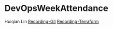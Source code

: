 # DevOpsWeekAttendance
Huiqian Lin
[Recording-Git](https://fdmgroup-my.sharepoint.com/personal/ibrahim_ozbekler_fdmgroup_com/_layouts/15/stream.aspx?id=%2Fpersonal%2Fibrahim%5Fozbekler%5Ffdmgroup%5Fcom%2FDocuments%2FRecordings%2FT%2D22%2DDEV%2D01%20%28Devops%20Week%201%20and%202%29%2D20230206%5F160014%2DMeeting%20Recording%2Emp4&referrer=Teams%2ETEAMS%2DELECTRON&referrerScenario=p2p%5Fns%2Dbim&ga=1)
[Recording-Terraform](https://fdmgroup-my.sharepoint.com/personal/ibrahim_ozbekler_fdmgroup_com/_layouts/15/stream.aspx?id=%2Fpersonal%2Fibrahim%5Fozbekler%5Ffdmgroup%5Fcom%2FDocuments%2FRecordings%2FDevOps%20week%201%20%26%202%20%28N%2D22%2DDEV%2D02%29%2D20230228%5F100145%2DMeeting%20Recording%2Emp4&ga=1)
